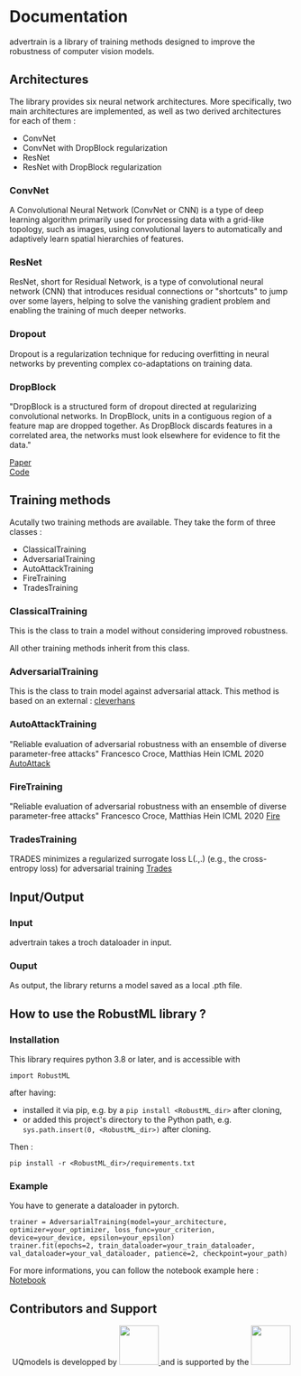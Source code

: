 # Documentation

advertrain is a library of training methods designed to improve the robustness of computer vision models.

## Architectures

The library provides six neural network architectures. More specifically, two main architectures are implemented, as well as two derived architectures for each of them :

- ConvNet
- ConvNet with DropBlock regularization
- ResNet
- ResNet with DropBlock regularization

### ConvNet

A Convolutional Neural Network (ConvNet or CNN) is a type of deep learning algorithm primarily used for processing data with a grid-like topology, such as images, using convolutional layers to automatically and adaptively learn spatial hierarchies of features.

### ResNet

ResNet, short for Residual Network, is a type of convolutional neural network (CNN) that introduces residual connections or "shortcuts" to jump over some layers, helping to solve the vanishing gradient problem and enabling the training of much deeper networks.

### Dropout

Dropout is a regularization technique for reducing overfitting in neural networks by preventing complex co-adaptations on training data.

### DropBlock

"DropBlock is a structured form of dropout directed at regularizing convolutional networks. In DropBlock, units in a contiguous region of a feature map are dropped together. As DropBlock discards features in a correlated area, the networks must look elsewhere for evidence to fit the data."

[Paper](https://arxiv.org/abs/1810.12890v1) \
[Code](https://github.com/miguelvr/dropblock/blob/7fb8fbfcb197a4bb57dc9193bcd6f375ff683f85/dropblock/dropblock.py#L6)

## Training methods

Acutally two training methods are available. They take the form of three classes :

- ClassicalTraining
- AdversarialTraining
- AutoAttackTraining
- FireTraining
- TradesTraining

### ClassicalTraining

This is the class to train a model without considering improved robustness.

All other training methods inherit from this class.

### AdversarialTraining

This is the class to train model against adversarial attack. This method is based on an external :
[cleverhans](https://github.com/cleverhans-lab/cleverhans)

### AutoAttackTraining

"Reliable evaluation of adversarial robustness with an ensemble of diverse parameter-free attacks"
Francesco Croce, Matthias Hein
ICML 2020
[AutoAttack](https://github.com/fra31/auto-attack)

### FireTraining

"Reliable evaluation of adversarial robustness with an ensemble of diverse parameter-free attacks"
Francesco Croce, Matthias Hein
ICML 2020
[Fire](https://github.com/MarinePICOT/Adversarial-Robustness-via-Fisher-Rao-Regularization/blob/main/src/losses.py)

### TradesTraining

TRADES minimizes a regularized surrogate loss L(.,.) (e.g., the cross-entropy loss) for adversarial training
[Trades](https://github.com/yaodongyu/TRADES)

## Input/Output

### Input

advertrain takes a troch dataloader in input.

### Ouput

As output, the library returns a model saved as a local .pth file.

## How to use the RobustML library ?

### Installation
 
This library requires python 3.8 or later, and is accessible with
 
```
import RobustML
```
 
after having:
 
- installed it via pip, e.g. by a `pip install <RobustML_dir>` after cloning,
- or added this project's directory to the Python path, e.g. `sys.path.insert(0, <RobustML_dir>)` after cloning.
 
Then :
 
```
pip install -r <RobustML_dir>/requirements.txt
```

### Example

You have to generate a dataloader in pytorch.

```
trainer = AdversarialTraining(model=your_architecture, optimizer=your_optimizer, loss_func=your_criterion, device=your_device, epsilon=your_epsilon)
trainer.fit(epochs=2, train_dataloader=your_train_dataloader, val_dataloader=your_val_dataloader, patience=2, checkpoint=your_path)
```

For more informations, you can follow the notebook example here :
[Notebook](https://git.irt-systemx.fr/confianceai/ec_4/as434_robustness_platform/-/blob/0.1.1-rc/examples/training.ipynb?ref_type=tags)

## Contributors and Support

<p align="center">
  UQmodels is developped by 
  <a href="https://www.irt-systemx.fr/" title="IRT SystemX">
   <img src="https://www.irt-systemx.fr/wp-content/uploads/2013/03/system-x-logo.jpeg"  height="70">
  </a>
  and is supported by the  
  <a href="https://www.confiance.ai/" title="Confiance.ai">
   <img src="https://www.trustworthy-ai-foundation.eu/wp-content/uploads/2025/07/M0302_LOGO-ETAIA_RVB_2000px.png"  height="70">
  </a>
</p>
